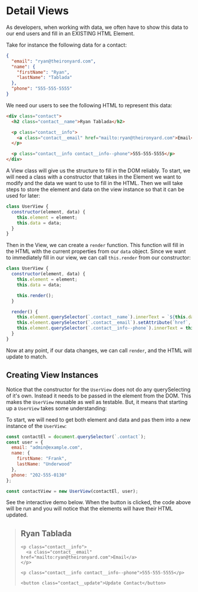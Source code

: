 # Detail Views

As developers, when working with data, we often have to show this data to our end users and fill in an EXISTING HTML Element.

Take for instance the following data for a contact:

```json
{
  "email": "ryan@theironyard.com",
  "name": {
    "firstName": "Ryan",
    "lastName": "Tablada"
  },
  "phone": "555-555-5555"
}
```

We need our users to see the following HTML to represent this data:

```html
<div class="contact">
  <h2 class="contact__name">Ryan Tablada</h2>

  <p class="contact__info">
    <a class="contact__email" href="mailto:ryan@theironyard.com">Email</a>
  </p>

  <p class="contact__info contact__info--phone">555-555-5555</p>
</div>
```

A View class will give us the structure to fill in the DOM reliably.
To start, we will need a class with a constructor that takes in the Element we want to modify and the data we want to use to fill in the HTML.
Then we will take steps to store the element and data on the view instance so that it can be used for later:

```js
class UserView {
  constructor(element, data) {
    this.element = element;
    this.data = data;
  }
}
```

Then in the View, we can create a `render` function.
This function will fill in the HTML with the current properties from our `data` object.
Since we want to immediately fill in our view, we can call `this.render` from our constructor:

```js
class UserView {
  constructor(element, data) {
    this.element = element;
    this.data = data;

    this.render();
  }

  render() {
    this.element.querySelector(`.contact__name`).innerText = `${this.data.name.firstName} ${this.data.name.lastName}`;
    this.element.querySelector(`.contact__email`).setAttribute(`href`, `mailto:${this.data.email}`);
    this.element.querySelector(`.contact__info--phone`).innerText = this.data.phone;
  }
}
```

Now at any point, if our data changes, we can call `render`, and the HTML will update to match.

## Creating View Instances

Notice that the constructor for the `UserView` does not do any querySelecting of it's own.
Instead it needs to be passed in the element from the DOM.
This makes the `UserView` reusable as well as testable.
But, it means that starting up a `UserView` takes some understanding:

To start, we will need to get both element and data and pas them into a new instance of the `UserView`:

```js
const contactEl = document.querySelector(`.contact`);
const user = {
  email: "admin@example.com",
  name: {
    firstName: "Frank",
    lastName: "Underwood"
  },
  phone: "202-555-0130"
};

const contactView = new UserView(contactEl, user);
```

See the interactive demo below.
When the button is clicked, the code above will be run and you will notice that the elements will have their HTML updated.


<blockquote>
  <div class="contact">
    <h2 class="contact__name">Ryan Tablada</h2>

    <p class="contact__info">
      <a class="contact__email" href="mailto:ryan@theironyard.com">Email</a>
    </p>

    <p class="contact__info contact__info--phone">555-555-5555</p>

    <button class="contact__update">Update Contact</button>
  </div>
</blockquote>


<script type="text/javascript">
function UserView(element, data) {
  this.element = element;
  this.data = data;

  this.render();
};

UserView.prototype.render = function() {
  this.element.querySelector('.contact__name').innerText = this.data.name.firstName + ' ' + this.data.name.lastName;
  this.element.querySelector('.contact__email').setAttribute('href', 'mailto:' + this.data.email);
  this.element.querySelector('.contact__info--phone').innerText = this.data.phone;
};

var contactBtn = document.querySelector('.contact__update');
var contactEl = document.querySelector('.contact');
var user = {
  email: "admin@example.com",
  name: {
    firstName: "Frank",
    lastName: "Underwood"
  },
  phone: "202-555-0130"
};


contactBtn.addEventListener('click', function(ev) {
  ev.preventDefault();

  var contactView = new UserView(contactEl, user);
});
</script>
